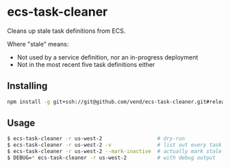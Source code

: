# ecs-task-cleaner

Cleans up stale task definitions from ECS.

Where "stale" means:
  * Not used by a service definition, nor an in-progress deployment
  * Not in the most recent five task definitions either

## Installing

```sh
npm install -g git+ssh://git@github.com/vend/ecs-task-cleaner.git#release
```

## Usage

```sh
$ ecs-task-cleaner -r us-west-2                  # dry-run
$ ecs-task-cleaner -r us-west-2 -v               # list out every task considered stale (still dry-run)
$ ecs-task-cleaner -r us-west-2 --mark-inactive  # actually mark stale tasks as inactive
$ DEBUG=* ecs-task-cleaner -r us-west-2          # with debug output
```
